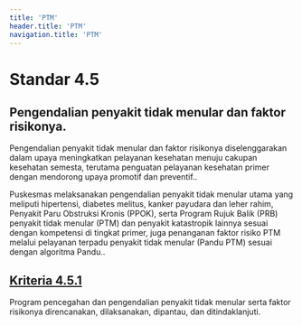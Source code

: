 ```yaml
---
title: 'PTM'
header.title: 'PTM'
navigation.title: 'PTM'
---
```


# Standar 4.5
## Pengendalian penyakit tidak menular dan faktor risikonya. 

Pengendalian penyakit tidak menular dan faktor risikonya diselenggarakan dalam upaya meningkatkan pelayanan kesehatan menuju cakupan kesehatan semesta, terutama penguatan pelayanan kesehatan primer dengan mendorong upaya promotif dan preventif.. 

Puskesmas melaksanakan pengendalian penyakit tidak menular utama yang meliputi hipertensi, diabetes melitus, kanker payudara dan leher rahim, Penyakit Paru Obstruksi Kronis (PPOK), serta Program Rujuk Balik (PRB) penyakit tidak menular (PTM) dan penyakit katastropik lainnya sesuai dengan kompetensi di tingkat primer, juga penanganan faktor risiko PTM melalui pelayanan terpadu penyakit tidak menular (Pandu PTM) sesuai dengan algoritma Pandu.. 
	
## [Kriteria 4.5.1](/4/5/1) 
Program pencegahan dan pengendalian penyakit tidak menular serta faktor risikonya direncanakan, dilaksanakan, dipantau, dan ditindaklanjuti. 



